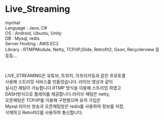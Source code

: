 # Live_Streaming
mychat
<br>Language :  Java, C#
<br>OS  :  Android, Ubuntu, Unity
<br>DB  :  Mysql, redis
<br>Server Hosting : AWS EC2
<br>Library  :  RTMPModule, Netty, TCP/IP,Glide, Retrofit2, Gson, Recyclerview 등등등...</p><br> </div></h3>
<p class="mb-5">LIVE_STREAMING은 유튜브, 트위치, 아프리카등과 같은 프로토콜
<br>사용해 스트리밍 서비스를 만들었습니다. 라이브 영상과 같이
<br>실시간 채팅이 가능합니다.RTMP 방식을 이용해 스트리밍 하였고
<br>DASH방식으로 플레이를 제공합니다.라이브 채팅은 netty,
<br>오픈채팅은 TCP/IP를 이용해 구현했으며 유저 가입은
<br>Mysql 라이브 방송과 오픈채팅방은 redis를 사용하여 정보를 저장,
<br>삭제하고 Retrofit2를 사용하여 통신합니다.
              
